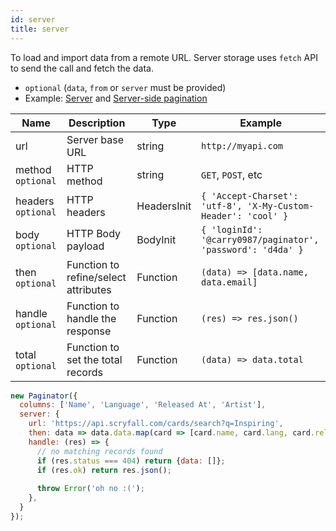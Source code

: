 ```yaml
---
id: server
title: server 
---
```


To load and import data from a remote URL. Server storage uses `fetch` API to send the call and fetch the data.

 - `optional` (`data`, `from` or `server` must be provided)
 - Example: [Server](../examples/server.md) and [Server-side pagination](../examples/server-side-pagination.md)

<div className="full-width">

| Name               | Description                          |  Type       | Example             |
|--------------------|--------------------------------------|-------------|---------------------|
| url                | Server base URL                      | string      | `http://myapi.com`  |
| method `optional`  | HTTP method                          | string      | `GET`, `POST`, etc |
| headers `optional` | HTTP headers                         | HeadersInit | `{ 'Accept-Charset': 'utf-8', 'X-My-Custom-Header': 'cool' }` |
| body `optional`    | HTTP Body payload                    | BodyInit    | `{ 'loginId': '@carry0987/paginator', 'password': 'd4da' }`
| then `optional`    | Function to refine/select attributes | Function    | `(data) => [data.name, data.email]` |
| handle `optional`  | Function to handle the response      | Function    | `(res) => res.json()` |
| total `optional`   | Function to set the total records    | Function    | `(data) => data.total`              |

</div>


```js
new Paginator({
  columns: ['Name', 'Language', 'Released At', 'Artist'],
  server: {
    url: 'https://api.scryfall.com/cards/search?q=Inspiring',
    then: data => data.data.map(card => [card.name, card.lang, card.released_at, card.artist]),
    handle: (res) => {
      // no matching records found
      if (res.status === 404) return {data: []};
      if (res.ok) return res.json();
      
      throw Error('oh no :(');
    },
  } 
});
```
